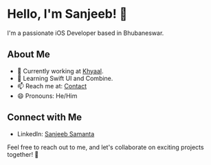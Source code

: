 <!--
## My GitHub Stats

![Your GitHub Stats](https://github-readme-stats.vercel.app/api?username=your-username&show_icons=true)

-->
# Hello, I'm Sanjeeb! 👋

I'm a passionate iOS Developer based in Bhubaneswar.

## About Me

- 🔭 Currently working at [Khyaal](https://www.khyaal.com/).
- 🌱 Learning Swift UI and Combine.
- 📫 Reach me at: [Contact](sanjeebsamanta201@gmail.com)
- 😄 Pronouns: He/Him

## Connect with Me

- LinkedIn: [Sanjeeb Samanta](https://www.linkedin.com/in/sanjeeb-samanta-b30664193/)

Feel free to reach out to me, and let's collaborate on exciting projects together! 🚀


